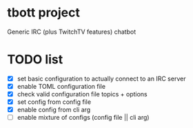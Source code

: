 # tbott project

Generic IRC (plus TwitchTV features) chatbot

# TODO list

- [x] set basic configuration to actually connect to an IRC server
- [x] enable TOML configuration file
- [x] check valid configuration file topics + options
- [x] set config from config file
- [x] enable config from cli arg
- [ ] enable mixture of configs (config file || cli arg)
